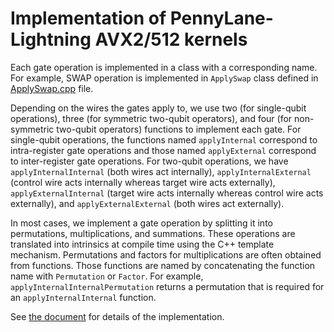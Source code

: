 # Implementation of PennyLane-Lightning AVX2/512 kernels

Each gate operation is implemented in a class with a corresponding name. For example, SWAP operation is implemented in `ApplySwap` class defined in [ApplySwap.cpp](ApplySwap.cpp) file. 

Depending on the wires the gates apply to, we use two (for single-qubit operations), three (for symmetric two-qubit operators), and four (for non-symmetric two-qubit operators) functions to implement each gate.
For single-qubit operations, the functions named `applyInternal` correspond to intra-register gate operations and those named `applyExternal` correspond to inter-register gate operations.
For two-qubit operations, we have `applyInternalInternal` (both wires act internally), `applyInternalExternal` (control wire acts internally whereas target wire acts externally), `applyExternalInternal` (target wire acts internally whereas control wire acts externally), and `applyExternalExternal` (both wires act externally).

In most cases, we implement a gate operation by splitting it into permutations, multiplications, and summations. These operations are translated into intrinsics at compile time using the C++ template mechanism.
Permutations and factors for multiplications are often obtained from functions. Those functions are named by concatenating the function name with `Permutation` or `Factor`. For example, `applyInternalInternalPermutation` returns a permutation that is required for an `applyInternalInternal` function.

See [the document](https://docs.pennylane.ai/projects/lightning/en/stable/avx_kernels/implementation.html) for details of the implementation.
